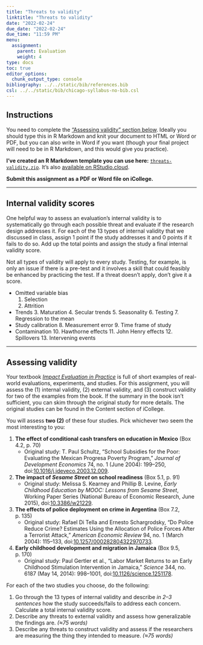```yaml
---
title: "Threats to validity"
linktitle: "Threats to validity"
date: "2022-02-24"
due_date: "2022-02-24"
due_time: "11:59 PM"
menu:
  assignment:
    parent: Evaluation
    weight: 4
type: docs
toc: true
editor_options: 
  chunk_output_type: console
bibliography: ../../static/bib/references.bib
csl: ../../static/bib/chicago-syllabus-no-bib.csl
---
```


## Instructions

You need to complete the [“Assessing validity” section below](/assignment/04-eval-threats/#assessing-validity-1). Ideally you should type this in R Markdown and knit your document to HTML or Word or PDF, but you can also write in Word if you want (though your final project will need to be in R Markdown, and this would give you practice).

**I’ve created an R Markdown template you can use here:** [<i class="fas fa-file-archive"></i> `threats-validity.zip`](/projects/threats-validity.zip). It’s also [available on RStudio.cloud](https://rstudio.cloud/spaces/160211/project/2762041).

**Submit this assignment as a PDF or Word file on iCollege.**

------------------------------------------------------------------------

## Internal validity scores

One helpful way to assess an evaluation’s internal validity is to systematically go through each possible threat and evaluate if the research design addresses it. For each of the 13 types of internal validity that we discussed in class, assign 1 point if the study addresses it and 0 points if it fails to do so. Add up the total points and assign the study a final internal validity score.

Not all types of validity will apply to every study. Testing, for example, is only an issue if there is a pre-test and it involves a skill that could feasibly be enhanced by practicing the test. If a threat doesn’t apply, don’t give it a score.

-   Omitted variable bias
    1.  Selection
    2.  Attrition
-   Trends
    3.  Maturation
    4.  Secular trends
    5.  Seasonality
    6.  Testing
    7.  Regression to the mean
-   Study calibration
    8.  Measurement error
    9.  Time frame of study
-   Contamination
    10. Hawthorne effects
    11. John Henry effects
    12. Spillovers
    13. Intervening events

------------------------------------------------------------------------

## Assessing validity

Your textbook [*Impact Evaluation in Practice*](https://openknowledge.worldbank.org/handle/10986/25030) is full of short examples of real-world evaluations, experiments, and studies. For this assignment, you will assess the (1) internal validity, (2) external validity, and (3) construct validity for two of the examples from the book. If the summary in the book isn’t sufficient, you can skim through the original study for more details. The original studies can be found in the Content section of iCollege.

You will assess **two (2)** of these four studies. Pick whichever two seem the most interesting to you:

1.  **The effect of conditional cash transfers on education in Mexico** (Box 4.2, p. 70)
    -   Original study: T. Paul Schultz, “School Subsidies for the Poor: Evaluating the Mexican Progresa Poverty Program,” *Journal of Development Economics* 74, no. 1 (June 2004): 199–250, doi:[10.1016/j.jdeveco.2003.12.009](https://doi.org/10.1016/j.jdeveco.2003.12.009).
2.  **The impact of *Sesame Street* on school readiness** (Box 5.1, p. 91)
    -   Original study: Melissa S. Kearney and Phillip B. Levine, *Early Childhood Education by MOOC: Lessons from *Sesame Street**, Working Paper Series (National Bureau of Economic Research, June 2015), doi:[10.3386/w21229](https://doi.org/10.3386/w21229).
3.  **The effects of police deployment on crime in Argentina** (Box 7.2, p. 135)
    -   Original study: Rafael Di Tella and Ernesto Schargrodsky, “Do Police Reduce Crime? Estimates Using the Allocation of Police Forces After a Terrorist Attack,” *American Economic Review* 94, no. 1 (March 2004): 115–133, doi:[10.1257/000282804322970733](https://doi.org/10.1257/000282804322970733).
4.  **Early childhood development and migration in Jamaica** (Box 9.5, p. 170)
    -   Original study: Paul Gertler et al., “Labor Market Returns to an Early Childhood Stimulation Intervention in Jamaica,” *Science* 344, no. 6187 (May 14, 2014): 998–1001, doi:[10.1126/science.1251178](https://doi.org/10.1126/science.1251178).

For each of the two studies you choose, do the following:

1.  Go through the 13 types of internal validity and describe *in 2–3 sentences* how the study succeeds/fails to address each concern. Calculate a total internal validity score.
2.  Describe any threats to external validity and assess how generalizable the findings are. *(≈75 words)*
3.  Describe any threats to construct validity and assess if the researchers are measuring the thing they intended to measure. *(≈75 words)*
